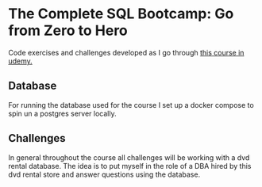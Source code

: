# The Complete SQL Bootcamp: Go from Zero to Hero

Code exercises and challenges developed as I go through [this course in udemy.](https://www.udemy.com/course/the-complete-sql-bootcamp)

## Database

For running the database used for the course I set up a docker compose to spin un a postgres server locally.

## Challenges

In general throughout the course all challenges will be working with a dvd rental
database. The idea is to put myself in the role of a DBA hired by this dvd rental
store and answer questions using the database.
